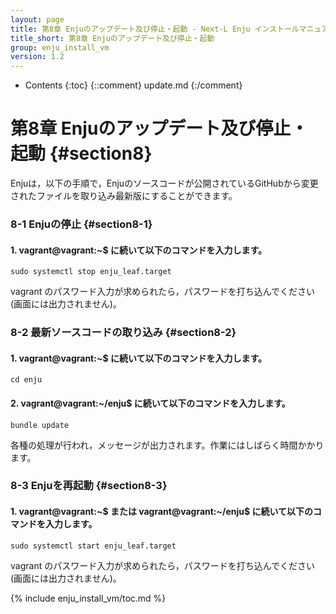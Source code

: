 ```yaml
---
layout: page
title: 第8章 Enjuのアップデート及び停止・起動 - Next-L Enju インストールマニュアル（VirtualBox編）
title_short: 第8章 Enjuのアップデート及び停止・起動
group: enju_install_vm
version: 1.2
---
```


* Contents
{:toc}
{::comment} update.md {:/comment}

第8章 Enjuのアップデート及び停止・起動 {#section8}
====================================

Enjuは，以下の手順で，Enjuのソースコードが公開されているGitHubから変更されたファイルを取り込み最新版にすることができます。

### 8-1 Enjuの停止 {#section8-1}

#### 1. vagrant@vagrant:~$ に続いて以下のコマンドを入力します。

	sudo systemctl stop enju_leaf.target

vagrant のパスワード入力が求められたら，パスワードを打ち込んでください(画面には出力されません)。

### 8-2 最新ソースコードの取り込み {#section8-2}

#### 1. vagrant@vagrant:~$ に続いて以下のコマンドを入力します。

	cd enju

#### 2. vagrant@vagrant:~/enju$ に続いて以下のコマンドを入力します。

	bundle update

各種の処理が行われ，メッセージが出力されます。作業にはしばらく時間かかります。

### 8-3 Enjuを再起動 {#section8-3}

#### 1. vagrant@vagrant:~$ または vagrant@vagrant:~/enju$ に続いて以下のコマンドを入力します。

	sudo systemctl start enju_leaf.target

vagrant のパスワード入力が求められたら，パスワードを打ち込んでください(画面には出力されません)。

{% include enju_install_vm/toc.md %}

